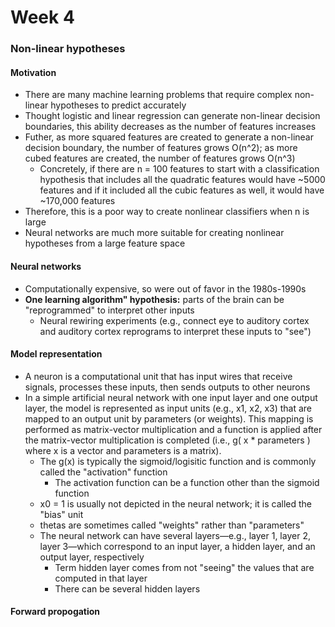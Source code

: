 # Week 4

### Non-linear hypotheses
#### Motivation
- There are many machine learning problems that require complex non-linear hypotheses to predict accurately
- Thought logistic and linear regression can generate non-linear decision boundaries, this ability decreases as the number of features increases
- Futher, as more squared features are created to generate a non-linear decision boundary, the number of features grows O(n^2); as more cubed features are created, the number of features grows O(n^3)
	- Concretely, if there are n = 100 features to start with a classification hypothesis that includes all the quadratic features would have ~5000 features and if it included all the cubic features as well, it would have ~170,000 features
- Therefore, this is a poor way to create nonlinear classifiers when n is large
- Neural networks are much more suitable for creating nonlinear hypotheses from a large feature space

#### Neural networks
- Computationally expensive, so were out of favor in the 1980s-1990s
- **One learning algorithm" hypothesis:** parts of the brain can be "reprogrammed" to interpret other inputs
	- Neural rewiring experiments (e.g., connect eye to auditory cortex and auditory cortex reprograms to interpret these inputs to "see")

#### Model representation
- A neuron is a computational unit that has input wires that receive signals, processes these inputs, then sends outputs to other neurons
- In a simple artificial neural network with one input layer and one output layer, the model is represented as input units (e.g., x1, x2, x3) that are mapped to an output unit by parameters (or weights). This mapping is performed as matrix-vector multiplication and a function is applied after the matrix-vector multiplication is completed (i.e., g( x * parameters ) where x is a vector and parameters is a matrix).
	- The g(x) is typically the sigmoid/logisitic function and is commonly called the "activation" function
		- The activation function can be a function other than the sigmoid function
	- x0 = 1 is usually not depicted in the neural network; it is called the "bias" unit
	- thetas are sometimes called "weights" rather than "parameters"
	- The neural network can have several layers&mdash;e.g., layer 1, layer 2, layer 3&mdash;which correspond to an input layer, a hidden layer, and an output layer, respectively
		- Term hidden layer comes from not "seeing" the values that are computed in that layer
		- There can be several hidden layers

#### Forward propogation
